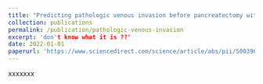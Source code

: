 ```yaml
---
title: "Predicting pathologic venous invasion before pancreatectomy with venous resection: When does radiology tell the truth?"
collection: publications
permalink: /publication/pathologic-venous-invasion
excerpt: 'don't know what it is ??'
date: 2022-01-01
paperurl: 'https://www.sciencedirect.com/science/article/abs/pii/S0039606021012009'
---
```


xxxxxxx

